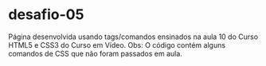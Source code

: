 # desafio-05
 Página desenvolvida usando tags/comandos ensinados na aula 10 do Curso HTML5 e CSS3 do Curso em Vídeo. Obs: O código contém alguns comandos de CSS que não foram passados em aula.
